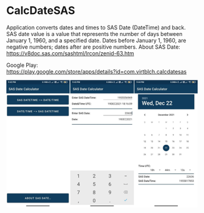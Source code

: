 # CalcDateSAS
Application converts dates and times to SAS Date (DateTime) and back.
SAS date value is a value that represents the number of days between January 1, 1960, and a specified date. Dates before January 1, 1960, are negative numbers;
dates after are positive numbers.
About SAS Date: https://v8doc.sas.com/sashtml/lrcon/zenid-63.htm

Google Play:<br>
https://play.google.com/store/apps/details?id=com.virtblch.calcdatesas

![Alt text](screen_sasDateCalc.jpg?raw=true "screenshot")

